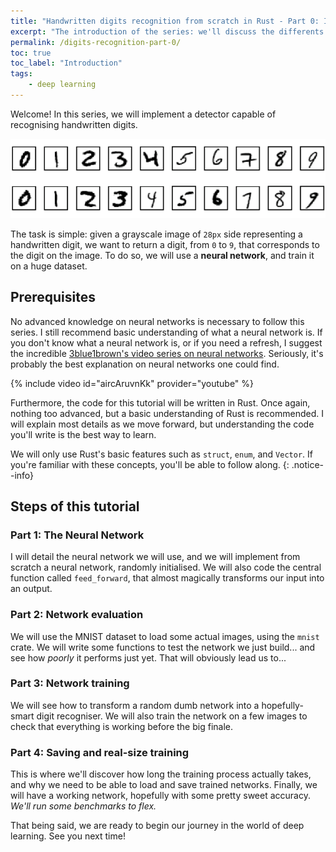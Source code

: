 ```yaml
---
title: "Handwritten digits recognition from scratch in Rust - Part 0: Introduction"
excerpt: "The introduction of the series: we'll discuss the differents steps to recognise digits."
permalink: /digits-recognition-part-0/
toc: true
toc_label: "Introduction"
tags:
    - deep learning
---
```


Welcome! In this series, we will implement a detector capable of recognising handwritten digits.

![Digits examples](../assets/projects/digits-mlp.png)

The task is simple: given a grayscale image of `28px` side representing a handwritten digit, we want to return a digit, from `0` to `9`, that corresponds to the digit on the image. To do so, we will use a **neural network**, and train it on a huge dataset.


## Prerequisites
No advanced knowledge on neural networks is necessary to follow this series. I still recommend basic understanding of what a neural network is. If you don't know what a neural network is, or if you need a refresh, I suggest the incredible [3blue1brown's video series on neural networks](https://www.youtube.com/playlist?list=PLZHQObOWTQDNU6R1_67000Dx_ZCJB-3pi). Seriously, it's probably the best explanation on neural networks one could find.

{% include video id="aircAruvnKk" provider="youtube" %}

Furthermore, the code for this tutorial will be written in Rust. Once again, nothing too advanced, but a basic understanding of Rust is recommended. I will explain most details as we move forward, but understanding the code you'll write is the best way to learn. 

We will only use Rust's basic features such as `struct`, `enum`, and `Vector`. If you're familiar with these concepts, you'll be able to follow along.
{: .notice--info}

## Steps of this tutorial
### Part 1: The Neural Network
I will detail the neural network we will use, and we will implement from scratch a neural network, randomly initialised. We will also code the central function called `feed_forward`, that almost magically transforms our input into an output.

### Part 2: Network evaluation
We will use the MNIST dataset to load some actual images, using the `mnist` crate. We will write some functions to test the network we just build... and see how *poorly* it performs just yet. That will obviously lead us to...

### Part 3: Network training
We will see how to transform a random dumb network into a hopefully-smart digit recogniser. We will also train the network on a few images to check that everything is working before the big finale.

### Part 4: Saving and real-size training
This is where we'll discover how long the training process actually takes, and why we need to be able to load and save trained networks. Finally, we will have a working network, hopefully with some pretty sweet accuracy. *We'll run some benchmarks to flex.*

That being said, we are ready to begin our journey in the world of deep learning. See you next time!
